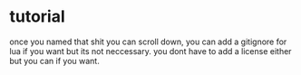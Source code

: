 # tutorial
once you named that shit you can scroll down, you can add a gitignore for lua if you want but its not neccessary. you dont have to add a license either but you can if you want.
